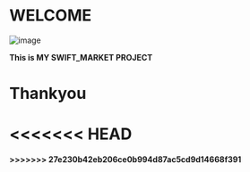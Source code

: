 # WELCOME

![image]([https://swiftmarketsolutions.com/wp-content/uploads/2023/08/New-York-Logo-new-colours-1B262C-2-.png](https://i0.wp.com/swiftmarketsolutions.com/wp-content/uploads/2023/09/Website-icon-logo-test-.png?fit=3839%2C3839&ssl=1)](https://m.media-amazon.com/images/I/31j3FyLTq4L._SR600%2C315_PIWhiteStrip%2CBottomLeft%2C0%2C35_SCLZZZZZZZ_FMpng_BG255%2C255%2C255.jpg))

__This is MY SWIFT_MARKET PROJECT__

# Thankyou
<<<<<<< HEAD
=======

<h4 style='red' h4> 
>>>>>>> 27e230b42eb206ce0b994d87ac5cd9d14668f391
